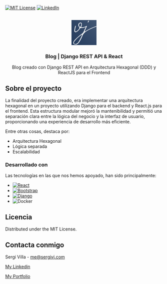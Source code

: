 [![MIT License][license-shield]][license-url]
[![LinkedIn][linkedin-shield]][linkedin-url]


<!-- SergiVJ LOGO -->
<br />
<div align="center">
  <a href="https://github.com/Sergivj/Blog-Django-React">
    <img src="frontend/src/logo-vj.png" alt="Logo" width="80" height="80">
  </a>

  <h3 align="center">Blog | Django REST API & React</h3>

  <p align="center">
    Blog creado con Django REST API en Arquitectura Hexagonal (DDD) y ReactJS para el Frontend
    <br />
  </p>
</div>

<!-- ABOUT THE PROJECT -->
## Sobre el proyecto

La finalidad del proyecto creado, era implementar una arquitectura hexagonal en un proyecto utilizando Django para el backend y React.js para el frontend. Esta estructura modular mejoró la mantenibilidad y permitió una separación clara entre la lógica del negocio y la interfaz de usuario, proporcionando una experiencia de desarrollo más eficiente.

Entre otras cosas, destaca por: 
* Arquitectura Hexagonal
* Lógica separada
* Escalabilidad

### Desarrollado con

Las tecnologías en las que nos hemos apoyado, han sido principalmente:

* [![React][React-img]][React-url]
* [![Bootstrap][Bootstrap-img]][Bootstrap-url]
* [![Django][Django-img]][Django-url]
* ![Docker](https://img.shields.io/badge/docker-%230db7ed.svg?style=for-the-badge&logo=docker&logoColor=white)


<!-- LICENSE -->
## Licencia

Distributed under the MIT License.

<!-- CONTACT -->
## Contacta conmigo

Sergi Villa - me@sergivj.com

[My Linkedin][linkedin-url]

[My Portfolio][portfolio-url]


[license-shield]: https://img.shields.io/github/license/othneildrew/Best-README-Template.svg?style=for-the-badge
[license-url]: https://github.com/othneildrew/Best-README-Template/blob/master/LICENSE.txt
[linkedin-shield]: https://img.shields.io/badge/-LinkedIn-black.svg?style=for-the-badge&logo=linkedin&colorB=555
[linkedin-url]: https://linkedin.com/in/sergivj
[portfolio-url]: http://sergivj.com

[django-url]: https://linkedin.com/in/sergivj
[Django-img]: https://img.shields.io/badge/DJANGO-REST-ff1709?style=for-the-badge&logo=django&logoColor=white&color=gray&labelColor=black
[Bootstrap-img]: https://img.shields.io/badge/Bootstrap-563D7C?style=for-the-badge&logo=bootstrap&logoColor=white
[Bootstrap-url]: https://getbootstrap.com
[React-img]: https://img.shields.io/badge/React-20232A?style=for-the-badge&logo=react&logoColor=61DAFB
[React-url]: https://reactjs.org/






